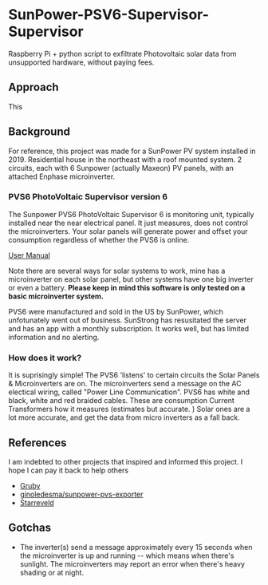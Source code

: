 # SunPower-PSV6-Supervisor-Supervisor
Raspberry Pi + python script to exfiltrate Photovoltaic solar data from unsupported hardware, without paying fees.

## Approach
This

## Background
For reference, this project was made for a SunPower PV system installed in 2019.  Residential house in the northeast with a roof mounted system.  2 circuits, each with 6 Sunpower (actually Maxeon) PV panels, with an attached Enphase microinverter. 


### PVS6 PhotoVoltaic Supervisor version 6

The Sunpower PVS6 PhotoVoltaic Supervisor 6 is monitoring unit, typically installed near the near electrical panel.  It just measures, does not control the microinverters.  Your solar panels will generate power and offset your consumption regardless of whether the PVS6 is online. 

[User Manual](https://usermanual.wiki/SunPower/539848-Z.Users-Manual-rev-6022522.pdf)

Note there are several ways for solar systems to work, mine has a microinverter on each solar panel, but other systems have one big inverter or even a battery.  **Please keep in mind this software is only tested on a basic microinverter system.**  

PVS6 were manufactured and sold in the US by SunPower, which unfotunately went out of business.  SunStrong has resusitated the server and has an app with a monthly subscription.  It works well, but has limited information and no alerting.  

### How does it work?
It is suprisingly simple! The PVS6 'listens' to certain circuits the Solar Panels & Microinverters are on.  The microinverters send a message on the AC electical wiring, called "Power Line Communication". 
PVS6 has white and black, white and red braided cables. These are consumption Current Transformers how it measures (estimates but accurate. )   Solar ones are a lot more accurate, and get the data from micro inverters as a fall back. 

## References
I am indebted to other projects that inspired and informed this project.  I hope I can pay it back to help others

- [Gruby](https://blog.gruby.com/2020/04/28/monitoring-a-sunpower-solar-system/)
- [ginoledesma/sunpower-pvs-exporter](https://github.com/ginoledesma/sunpower-pvs-exporter/blob/master/sunpower_pvs_notes.md)
- [Starreveld](https://starreveld.com/PVS6%20Access%20and%20API.pdf)


## Gotchas
- The inverter(s) send a message approximately every 15 seconds when the microinverter is up and running -- which means when there's sunlight. The microinverters may report an error when there's heavy shading or at night.
